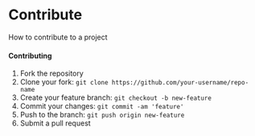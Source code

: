 # Contribute

How to contribute to a project

#### Contributing

1. Fork the repository
2. Clone your fork: `git clone https://github.com/your-username/repo-name`
3. Create your feature branch: `git checkout -b new-feature`
4. Commit your changes: `git commit -am 'feature'`
5. Push to the branch: `git push origin new-feature`
6. Submit a pull request
